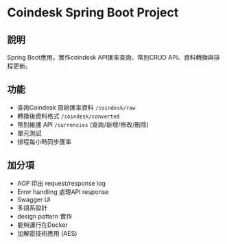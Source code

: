 # Coindesk Spring Boot Project

## 說明
Spring Boot應用，實作coindesk API匯率查詢、幣別CRUD API、資料轉換與排程更新。

## 功能
- 查詢Coindesk 原始匯率資料 `/coindesk/raw`
- 轉換後資料格式 `/coindesk/converted`
- 幣別維護 API `/currencies` (查詢/新增/修改/刪除)
- 單元測試
- 排程每小時同步匯率

## 加分項
- AOP 印出 request/response log
- Error handling 處理API response
- Swagger UI
- 多語系設計
- design pattern 實作
- 能夠運行在Docker
- 加解密技術應用 (AES)
